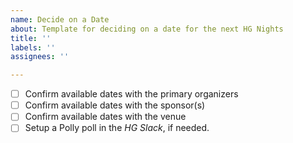 ```yaml
---
name: Decide on a Date
about: Template for deciding on a date for the next HG Nights
title: ''
labels: ''
assignees: ''

---
```


- [ ] Confirm available dates with the primary organizers
- [ ] Confirm available dates with the sponsor(s)
- [ ] Confirm available dates with the venue
- [ ] Setup a Polly poll in the _HG Slack_, if needed.
